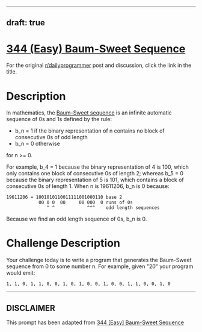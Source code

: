 ---
draft: true
----

# [344 (Easy) Baum-Sweet Sequence](https://www.reddit.com/r/dailyprogrammer/comments/7j33iv/20171211_challenge_344_easy_baumsweet_sequence/)

For the original [r/dailyprogrammer](https://www.reddit.com/r/dailyprogrammer/) post and discussion, click the link in the title.

# Description
In mathematics, the [Baum–Sweet sequence](https://en.wikipedia.org/wiki/Baum%E2%80%93Sweet_sequence) is an infinite automatic sequence of 0s and 1s defined by the rule:

* b_n = 1 if the binary representation of n contains no block of consecutive 0s of odd length
* b_n = 0 otherwise

for n >= 0.

For example, b_4 = 1 because the binary representation of 4 is 100, which only contains one block of consecutive 0s of length 2; whereas b_5 = 0 because the binary representation of 5 is 101, which contains a block of consecutive 0s of length 1. When n is 19611206, b_n is 0 because:


```
19611206 = 1001010110011111001000110 base 2
            00 0 0  00     00 000  0 runs of 0s
               ^ ^            ^^^    odd length sequences
```
Because we find an odd length sequence of 0s, b_n is 0. 

# Challenge Description
Your challenge today is to write a program that generates the Baum-Sweet sequence from 0 to some number n. For example, given "20" your program would emit:


```
1, 1, 0, 1, 1, 0, 0, 1, 0, 1, 0, 0, 1, 0, 0, 1, 1, 0, 0, 1, 0
```

----
## **DISCLAIMER**
This prompt has been adapted from [344 [Easy] Baum-Sweet Sequence](https://www.reddit.com/r/dailyprogrammer/comments/7j33iv/20171211_challenge_344_easy_baumsweet_sequence/
)
